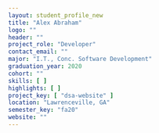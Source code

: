 ```yaml
---
layout: student_profile_new
title: "Alex Abraham"
logo: ""
header: ""
project_role: "Developer"
contact_email: ""
major: "I.T., Conc. Software Development"
graduation_year: 2020
cohort: ""
skills: [ ]
highlights: [ ]
project_key: [ "dsa-website" ]
location: "Lawrenceville, GA"
semester_key: "fa20"
website: ""
---
```

